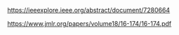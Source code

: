 https://ieeexplore.ieee.org/abstract/document/7280664





https://www.jmlr.org/papers/volume18/16-174/16-174.pdf


